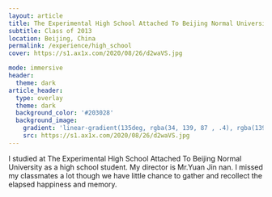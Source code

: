 ```yaml
---
layout: article
title: The Experimental High School Attached To Beijing Normal University
subtitle: Class of 2013
location: Beijing, China
permalink: /experience/high_school
cover: https://s1.ax1x.com/2020/08/26/d2waVS.jpg

mode: immersive
header:
  theme: dark
article_header:
  type: overlay
  theme: dark
  background_color: '#203028'
  background_image:
    gradient: 'linear-gradient(135deg, rgba(34, 139, 87 , .4), rgba(139, 34, 139, .4))'
    src: https://s1.ax1x.com/2020/08/26/d2waVS.jpg
---
```


I studied at The Experimental High School Attached To Beijing Normal University as a high school student. My director is Mr.Yuan Jin nan. I missed my classmates a lot though we have little chance to gather and recollect the elapsed happiness and memory.

<!--more-->
